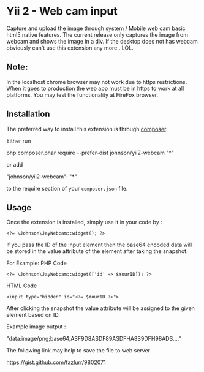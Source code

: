 Yii 2 - Web cam input
=====================
Capture and upload the image through system / Mobile web cam basic html5 native features. The current release only captures the image from webcam and shows the image in a div. If the desktop does not has webcam obviously can't use this extension any more.. LOL.

Note:
-------

In the localhost chrome browser may not work due to https restrictions. When it goes to production the web app must be in https to work at all platforms.
You may test the functionality at FireFox browser.

Installation
------------

The preferred way to install this extension is through [composer](http://getcomposer.org/download/).

Either run

php composer.phar require --prefer-dist johnson/yii2-webcam "*"

or add

"johnson/yii2-webcam": "*"

to the require section of your `composer.json` file.


Usage
-----

Once the extension is installed, simply use it in your code by  :
~~~
<?= \Johnson\JayWebcam::widget(); ?>
~~~

If you pass the ID of the input element then the base64 encoded data will be stored in the value attribute of the element after taking the snapshot.

For Example:
PHP Code
~~~
<?= \Johnson\JayWebcam::widget(['id' => $YourID]); ?>
~~~

HTML Code
~~~
<input type="hidden" id="<?= $YourID ?>">
~~~

After clicking the snapshot the value attribute will be assigned to the given element based on ID.

Example image output : 

"data:image/png;base64,ASF9D8ASDF89ASDFHA8S9DFH98ADS...."

The following link may help to save the file to web server

https://gist.github.com/fazlurr/9802071
